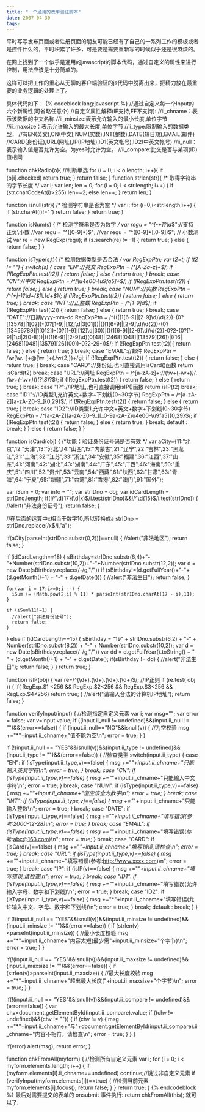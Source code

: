 ```yaml
---
title: "一个通用的表单验证脚本"
date: 2007-04-30
tags:
---
```


平时写写发布页面或者注册页面的朋友可能已经有了自己的一系列工作的模板或者是控件什么的，平时积累了许多，可是要是需要重新写的时候似乎还是很麻烦的。

在网上找到了一个似乎是通用的javascript的脚本代码，通过自定义的属性来进行控制，用法应该是十分简单的。

这样可以把工作的重心从无聊的客户端验证的js代码中脱离出来，把精力放在最重要的业务逻辑的处理上了。

具体代码如下：
{% codeblock lang:javascript %}
//通过自定义每一个Input的六个新属性(可省略任意个)
//自定义属性解释(IE支持,FF不支持):
//ii_chname：表示该数据的中文名称
//ii_minsize:表示允许输入的最小长度,单位字节
//ii_maxsize：表示允许输入的最大长度,单位字节
//ii_type:限制输入的数据类型，
//有EN(英文),CN(中文),NUM(实数),INT(整数),DATE(短日期),EMAIL(邮件)
//CARD(身份证),URL(网址),IP(IP地址),ID1(英文帐号),ID2(中英文帐号)
//ii_null：表示输入值是否允许为空。为yes时允许为空。
//ii_compare:比交是否与某项(ID)值相同

function chkRadio(o){
  //判断单选
  for (i = 0; i < o.length; i++){
    if (o[i].checked) return true;
  }
  return false;
}
function strlen(str){
  /* 取得字符串的字节长度 */
  var i;
  var len;
  len = 0;
  for (i = 0; i < str.length; i++) {
    if (str.charCodeAt(i)>255) len+=2; else len++;
  }
  return len;
}

function isnull(str){
  /* 检测字符串是否为空 */
  var i;
  for (i=0;i<str.length;i++) {
    if (str.charAt(i)!=' ') return false;
  }
  return true;
}

function isNum(s) {
  /* 检测字符串是否为数字 */
  var regu = "^[-+]?\d*$";//支持正负\小数
  //var regu = "^([0-9]*)$";
  //var regu = "^([0-9]*[.0-9])$"; // 小数测试
  var re   = new RegExp(regu);
  if (s.search(re) != -1) {
    return true;
  } else {
    return false;
  }
}

function isType(s,t){
  /* 检测数据类型是否合法 */
  var RegExpPtn;
  var t2=t;
  if (t2 != "") {
    switch(s) {
      case "EN"://英文
        RegExpPtn = /^[A-Za-z]+$/;
        if (!RegExpPtn.test(t2)) { return false; } else { return true; }
        break;
      case "CN"://中文
        RegExpPtn = /^[\u4e00-\u9fa5]+$/;
        if (!RegExpPtn.test(t2)) { return false; } else { return true; }
        break;
      case "NUM"://实数
        RegExpPtn = /^(\+|-)?\d+($|\.\d+$)/;
        if (!RegExpPtn.test(t2)) { return false; } else { return true; }
        break;
      case "INT"://正整数
        RegExpPtn = /^[1-9]d*$/;
        if (!RegExpPtn.test(t2)) { return false; } else { return true; }
        break;
      case "DATE"://日期yyyy-mm-dd
        RegExpPtn = /^((((1[6-9]|[2-9]\d)\d{2})-(0?[13578]|1[02])-(0?[1-9]|[12]\d|3[01]))|(((1[6-9]|[2-9]\d)\d{2})-(0?[13456789]|1[012])-(0?[1-9]|[12]\d|30))|(((1[6-9]|[2-9]\d)\d{2})-0?2-(0?[1-9]|1\d|2[0-8]))|(((1[6-9]|[2-9]\d)(0[48]|[2468][048]|[13579][26])|((16|[2468][048]|[3579][26])00))-0?2-29-))$/;
        if (!RegExpPtn.test(t2)){ return false; } else { return true; }
        break;
      case "EMAIL"://邮件
        RegExpPtn = /\w[\w.-]+@[\w-]+(\.\w{2,})+/gi;
        if (!RegExpPtn.test(t2)) { return false; } else { return true; }
        break;
      case "CARD"://身份证,也可直接调用isCard()函数
        return isCard(t2)
        break;
      case "URL"://网址
        RegExpPtn = /^[a-zA-z]+\:\/\/(\w+(-\w+)*)(\.(\w+(-\w+)*))*(\?\S*)?$/;
        if (!RegExpPtn.test(t2)) { return false; } else { return true; }
        break;
      case "IP"://IP地址,,也可直接调用isIP()函数
        return isIP(t2)
        break;
      case "ID1"://ID类型1,充许英文+数字+下划线(0~30字节)
        RegExpPtn = /^[a-zA-Z][a-zA-Z0-9_]{0,29}$/;
        if (!RegExpPtn.test(t2)) { return false; } else { return true; }
        break;
      case "ID2"://ID类型1,充许中文+英文+数字+下划线(0~30字节)
        RegExpPtn = /^[a-zA-Z][a-zA-Z0-9_][_0-9a-zA-Z\u4e00-\u9fa5]{0,29}$/;
        if (!RegExpPtn.test(t2)) { return false; } else { return true; }
        break;
      default : break;
    }
  } else {
    return false;
  }
}

function isCard(obj) {
  /*功能：验证身份证号码是否有效 */
  var aCity={11:"北京",12:"天津",13:"河北",14:"山西",15:"内蒙古",21:"辽宁",22:"吉林",23:"黑龙江",31:"上海",32:"江苏",33:"浙江",34:"安徽",35:"福建",36:"江西",37:"山东",41:"河南",42:"湖北",43:"湖南",44:"广东",45:"广西",46:"海南",50:"重庆",51:"四川",52:"贵州",53:"云南",54:"西藏",61:"陕西",62:"甘肃",63:"青海",64:"宁夏",65:"新疆",71:"台湾",81:"香港",82:"澳门",91:"国外"};

  var iSum = 0;
  var info = "";
  var strIDno = obj;
  var idCardLength = strIDno.length;
  if(!/^\d{17}(\d|x)$/i.test(strIDno)&&!/^\d{15}$/i.test(strIDno)) {
    //alert("非法身份证号");
    return false;
  }

  //在后面的运算中x相当于数字10,所以转换成a
  strIDno = strIDno.replace(/x$/i,"a");

  if(aCity[parseInt(strIDno.substr(0,2))]==null) {
    //alert("非法地区");
    return false;
  }

  if (idCardLength==18) {
    sBirthday=strIDno.substr(6,4)+"-"+Number(strIDno.substr(10,2))+"-"+Number(strIDno.substr(12,2));
    var d = new Date(sBirthday.replace(/-/g,"/"))
    if (sBirthday!=(d.getFullYear()+"-"+ (d.getMonth()+1) + "-" + d.getDate())) {
      //alert("非法生日");
      return false;
    }

    for(var i = 17;i>=0;i --) {
      iSum += (Math.pow(2,i) % 11) * parseInt(strIDno.charAt(17 - i),11);
    }

    if (iSum%11!=1) {
      //alert("非法身份证号");
      return false;
    }
  } else if (idCardLength==15) {
    sBirthday = "19" + strIDno.substr(6,2) + "-" + Number(strIDno.substr(8,2)) + "-" + Number(strIDno.substr(10,2));
    var d = new Date(sBirthday.replace(/-/g,"/"))
    var dd = d.getFullYear().toString() + "-" + (d.getMonth()+1) + "-" + d.getDate();
    if(sBirthday != dd) {
      //alert("非法生日");
      return false;
    }
  }
  return true;
}

function isIP(obj) {
  var re=/^(\d+)\.(\d+)\.(\d+)\.(\d+)$/; //IP正则
  if (re.test( obj )) {
    if( RegExp.$1 <256 && RegExp.$2<256 && RegExp.$3<256 && RegExp.$4<256) return true;
  }
  //alert("请输入合法的计算机IP地址");
  return false;
}

function verifyInput(input) {
  //检测指定自定义元素
  var i;
  var msg="";
  var error = false;
  var v=input.value;
  if ((input.ii_null != undefined)&&(input.ii_null != "")&&(error==false)) {
    if (input.ii_null=="NO"&&isnull(v)) {
      //为空校验
      msg +="*"+input.ii_chname+"值不能为空\n";
      error = true;
    }
  }

  if (!(input.ii_null == "YES"&&isnull(v))&&(input.ii_type != undefined)&&(input.ii_type != "")&&(error==false)) {
    //检查类型
    switch(input.ii_type) {
      case "EN":
        if (isType(input.ii_type,v)==false) {
          msg +="*"+input.ii_chname+"只能输入英文字符\n";
          error = true;
        }
        break;
      case "CN":
        if (isType(input.ii_type,v)==false) {
          msg +="*"+input.ii_chname+"只能输入中文字符\n";
          error = true;
        }
        break;
      case "NUM":
        if (isType(input.ii_type,v)==false) {
          msg +="*"+input.ii_chname+"值应该全为数字\n";
          error = true;
        }
        break;
      case "INT":
        if (isType(input.ii_type,v)==false) {
          msg +="*"+input.ii_chname+"只能输入整数\n";
          error = true;
        }
        break;
      case "DATE":
        if (isType(input.ii_type,v)==false) {
          msg +="*"+input.ii_chname+"填写错误(参考:2000-12-28)\n";
          error = true;
        }
        break;
      case "EMAIL":
        if (isType(input.ii_type,v)==false) {
          msg +="*"+input.ii_chname+"填写错误(参考:abc@163.com)\n";
          error = true;
        }
        break;
      case "CARD":
        if (isCard(v)==false) {
          msg +="*"+input.ii_chname+"填写错误,请检查\n";
          error = true;
        }
        break;
      case "URL":
        if (isType(input.ii_type,v)==false) {
          msg +="*"+input.ii_chname+"填写错误(参考:http://www.xxxx.com)\n";
          error = true;
        }
        break;
      case "IP":
        if (isIP(v)==false) {
          msg +="*"+input.ii_chname+"填写错误,请检查\n";
          error = true;
        }
        break;
      case "ID1":
        if (isType(input.ii_type,v)==false) {
          msg +="*"+input.ii_chname+"填写错误(允许输入字母、数字和下划线)\n";
          error = true;
        }
        break;
      case "ID2":
        if (isType(input.ii_type,v)==false) {
          msg +="*"+input.ii_chname+"填写错误(允许输入中文、字母、数字和下划线)\n";
          error = true;
        }
        break;
      default : break;
    }
  }

  if (!(input.ii_null == "YES"&&isnull(v))&&(input.ii_minsize != undefined)&&(input.ii_minsize != "")&&(error==false)) {
    if (strlen(v)<parseInt(input.ii_minsize)) {
      //最小长度校验
      msg +="*"+input.ii_chname+"内容太短(最少需"+input.ii_minsize+"个字节)\n";
      error = true;
    }
  }

  if(!(input.ii_null == "YES"&&isnull(v))&&(input.ii_maxsize != undefined)&&(input.ii_maxsize != "")&&(error==false)) {
    if (strlen(v)>parseInt(input.ii_maxsize)) {
      //最大长度校验
      msg +="*"+input.ii_chname+"超出最大长度("+input.ii_maxsize+"个字节)\n";
      error = true;
    }
  }

  if(!(input.ii_null == "YES"&&isnull(v))&&(input.ii_compare != undefined)&&(error==false)) {
    var chv=document.getElementById(input.ii_compare).value;
    if ((chv != undefined)&&(chv != "")) {
      if (chv != v) {
        msg +="*"+input.ii_chname+"与"+document.getElementById(input.ii_compare).ii_chname+"内容不相符，请检查\n";
        error = true;
      }
    }
  }

  if(error) alert(msg);
  return error;
}

function chkFromAll(myform) {
  //检测所有自定义元素
  var i;
  for (i = 0; i < myform.elements.length; i++) {
    if (myform.elements[i].ii_chname==undefined) continue;//跳过非自定义元素
    if (verifyInput(myform.elements[i])==true) { //检测当前元素
      myform.elements[i].focus();
      return false;
    }
  }
  return true;
}
{% endcodeblock %}
最后对需要提交的表单的 onsubmit 事件执行: return chkFromAll(this); 就可以了.
